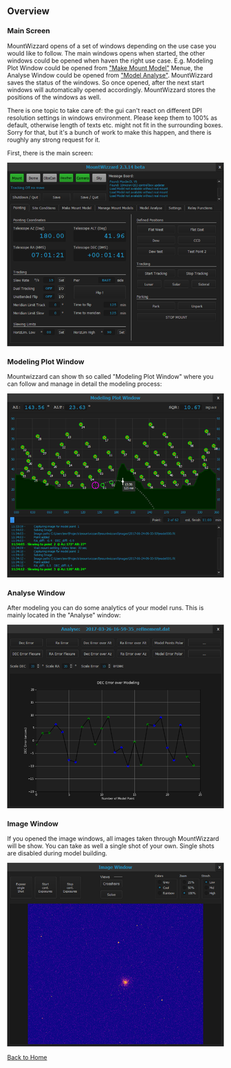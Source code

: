 ## Overview
### Main Screen

MountWizzard opens of a set of windows depending on the use case you would like to follow. The main windows opens when started,
the other windows could be opened when haven the right use case. E.g. Modeling Plot Window could be opened from
["Make Mount Model"](firststeps3.md) Menue, the Analyse Window could be opened from ["Model Analyse"](firststeps5.md). MountWizzard
saves the status of the windows. So once opened, after the next start windows will automatically opened accordingly. MountWizzard
stores the positions of the windows as well.

There is one topic to take care of: the gui can't react on different DPI resolution settings in windows environment. Please keep them
to 100% as default, otherwise length of texts etc. might not fit in the surrounding boxes. Sorry for that, but it's a bunch of work
to make this happen, and there is roughly any strong request for it.

First, there is the main screen:

<img src="../pics/mainscreen.png"/>

### Modeling Plot Window
Mountwizzard can show th so called "Modeling Plot Window" where you can follow and manage in detail the modeling process:

<img src="../pics/modelingplotwindow.png"/>

### Analyse Window
After modeling you can do some analytics of your model runs. This is mainly located in the "Analyse" window:

<img src="../pics/analysewindow.png"/>

### Image Window
If you opened the image windows, all images taken through MountWizzard will be show. You can take as well a single shot of your
own. Single shots are disabled during model building.

<img src="../pics/imagewindow.png"/>


[Back to Home](home.md)